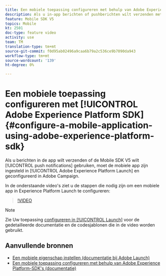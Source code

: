 ```yaml
---
title: Een mobiele toepassing configureren met behulp van Adobe Experience Platform SDK
description: Als u in-app berichten of pushberichten wilt verzenden met een Experience Cloud SDK-toepassing, moet een mobiele app worden ingesteld in het Adobe Experience Platform Launch en worden geconfigureerd in Adobe Campaign
feature: Mobile SDK V5
topics: Mobile
kt: 2501
doc-type: feature video
activity: use
team: TM
translation-type: tm+mt
source-git-commit: f0d95ab02496a9caa6b79a2c536ce9b7090da943
workflow-type: tm+mt
source-wordcount: '139'
ht-degree: 0%

---
```



# Een mobiele toepassing configureren met [!UICONTROL Adobe Experience Platform SDK] {#configure-a-mobile-application-using-adobe-experience-platform-sdk}

Als u berichten in de app wilt verzenden of de Mobile SDK V5 wilt [!UICONTROL push notifications] gebruiken, moet de mobiele app zijn ingesteld in [!UICONTROL Adobe Experience Platform Launch] en geconfigureerd in Adobe Campaign.

In de onderstaande video&#39;s ziet u de stappen die nodig zijn om een mobiele app in Experience Platform Launch te configureren:

>[!VIDEO](https://video.tv.adobe.com/v/26224?quality=12)

>[!NOTE]
>Zie Uw toepassing [configureren in [!UICONTROL Launch]](https://helpx.adobe.com/campaign/kb/configuring-app-sdk.html#ConfiguringyourapplicationinLaunch) voor de gedetailleerde documentatie en de codesjablonen die in de video worden gebruikt.

## Aanvullende bronnen

* [Een mobiele eigenschap instellen (documentatie bij Adobe Launch)](https://aep-sdks.gitbook.io/docs/getting-started/create-a-mobile-property)
* [Een mobiele toepassing configureren met behulp van Adobe Experience Platform-SDK&#39;s (documentatie)](https://helpx.adobe.com/campaign/kb/configuring-app-sdk.html)
